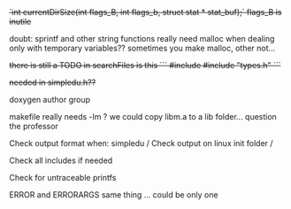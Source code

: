 
<strike> 
`int currentDirSize(int flags_B, int flags_b, struct stat * stat_buf);`
flags_B is inutile  
</strike>

doubt: sprintf and other string functions really need malloc when dealing only with temporary variables??
sometimes you make malloc, other not...

<strike>
there is still a TODO in searchFiles
</strike>

<strike>
is this
```
#include <sys/stat.h>
#include "types.h"
``` 

needed in simpledu.h??
</strike> 

doxygen author group

makefile really needs -lm ? we could copy libm.a to a lib folder... question the professor

Check output format when: simpledu / 
Check output on linux init folder /

Check all includes if needed

Check for untraceable printfs

ERROR and ERRORARGS same thing ... could be only one